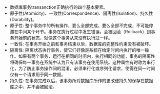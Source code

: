 * 数据库事务transanction正确执行的四个基本要素。
* 原子性(Atomicity)、一致性(Correspondence)、隔离性(Isolation)、持久性(Durability)。
* 原子性: 整个事务中的所有操作，要么全部完成，要么全部不完成，不可能停滞在中间某个环节。事务在执行过程中发生错误，会被回滚（Rollback）到事务开始前的状态，就像这个事务从来没有执行过一样。
* 一致性: 在事务开始之前和事务结束以后，数据库的完整性约束没有被破坏。
* 隔离性: 隔离状态执行事务，使它们好像是系统在给定时间内执行的唯一操作。如果有两个事务，运行在相同的时间内，执行相同的功能，事务的隔离性将确保每一事务在系统中认为只有该事务在使用系统。这种属性有时称为串行化，为了防止事务操作间的混淆，必须串行化或序列化请求，使得在同一时间仅有一个请求用于同一数据。
* 持久性: 在事务完成以后，该事务所对数据库所作的更改便持久的保存在数据库之中，并不会被回滚。